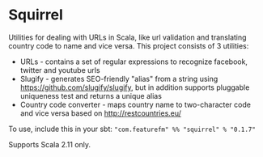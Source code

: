 # Squirrel
Utilities for dealing with URLs in Scala, like url validation and translating country code to name and vice versa.
This project consists of 3 utilities:
* URLs - contains a set of regular expressions to recognize facebook, twitter and youtube urls
* Slugify - generates SEO-friendly "alias" from a string using https://github.com/slugify/slugify, but in addition supports pluggable uniqueness test and returns a unique alias
* Country code converter - maps country name to two-character code and vice versa based on http://restcountries.eu/

To use, include this in your sbt: `"com.featurefm" %% "squirrel" % "0.1.7"`

Supports Scala 2.11 only.